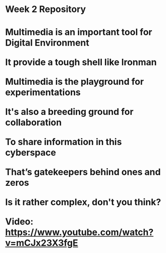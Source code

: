# Week 2 Repository
<h1>Multimedia is an important tool for Digital Environment
  
 It provide a tough shell like Ironman 

Multimedia is the playground for experimentations 

It's also a breeding ground for collaboration 

To share information in this cyberspace

That’s gatekeepers behind ones and zeros 

Is it rather complex, don't you think?    

Video: https://www.youtube.com/watch?v=mCJx23X3fgE
